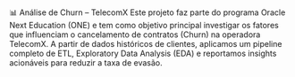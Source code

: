 📊 Análise de Churn – TelecomX
Este projeto faz parte do programa Oracle Next Education (ONE) e tem como objetivo principal investigar os fatores que influenciam o cancelamento de contratos (Churn) na operadora TelecomX. A partir de dados históricos de clientes, aplicamos um pipeline completo de ETL, Exploratory Data Analysis (EDA) e reportamos insights acionáveis para reduzir a taxa de evasão.
